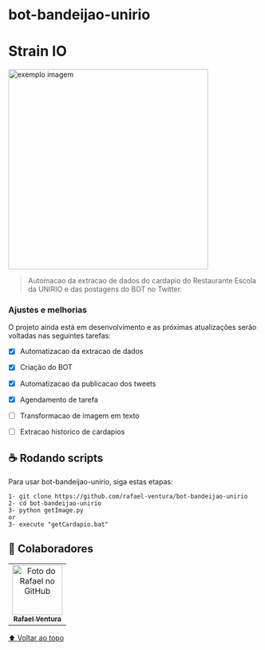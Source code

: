 # bot-bandeijao-unirio
# Strain IO

<!---Esses são exemplos. Veja https://shields.io para outras pessoas ou para personalizar este conjunto de escudos. Você pode querer incluir dependências, status do projeto e informações de licença aqui--->

<img src="https://user-images.githubusercontent.com/28628701/206945388-52dd86ce-df0d-4fdc-92e2-a06d167c0bc7.png" alt="exemplo imagem" width="400px">

> Automacao da extracao de dados do cardapio do Restaurante Escola da UNIRIO e das postagens do BOT no Twitter.

### Ajustes e melhorias

O projeto ainda está em desenvolvimento e as próximas atualizações serão voltadas nas seguintes tarefas:

- [x] Automatizacao da extracao de dados
- [x] Criação do BOT
- [x] Automatizacao da publicacao dos tweets
- [x] Agendamento de tarefa
- [ ] Transformacao de imagem em texto
- [ ] Extracao historico de cardapios


## ☕ Rodando scripts

Para usar bot-bandeijao-unirio, siga estas etapas:

```
1- git clone https://github.com/rafael-ventura/bot-bandeijao-unirio
2- cd bot-bandeijao-unirio
3- python getImage.py
or
3- execute "getCardapio.bat"
```


## 🤝 Colaboradores

<table>
  <tr>
    <td align="center">
      <a href="#">
        <img src="https://avatars.githubusercontent.com/u/28628701?s=400&u=0d1b921e35e974b6ebd5e0fa22916e348bb79059&v=4" width="100px;" alt="Foto do Rafael no GitHub"/><br>
        <sub>
          <b>Rafael Ventura</b>
        </sub>
      </a>
    </td>

  </tr>
</table>


[⬆ Voltar ao topo](#nome-do-projeto)<br>


